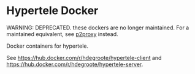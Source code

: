 # Hypertele Docker

WARNING: DEPRECATED. these dockers are no longer maintained. For a maintained equivalent, see [p2proxy](https://github.com/HDegroote/p2proxy) instead.

Docker containers for hypertele.

See https://hub.docker.com/r/hdegroote/hypertele-client and https://hub.docker.com/r/hdegroote/hypertele-server.
